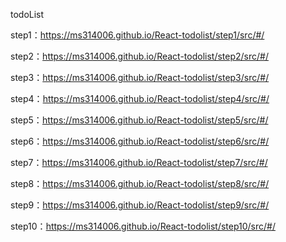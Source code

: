 todoList

step1：https://ms314006.github.io/React-todolist/step1/src/#/

step2：https://ms314006.github.io/React-todolist/step2/src/#/

step3：https://ms314006.github.io/React-todolist/step3/src/#/

step4：https://ms314006.github.io/React-todolist/step4/src/#/

step5：https://ms314006.github.io/React-todolist/step5/src/#/

step6：https://ms314006.github.io/React-todolist/step6/src/#/

step7：https://ms314006.github.io/React-todolist/step7/src/#/

step8：https://ms314006.github.io/React-todolist/step8/src/#/

step9：https://ms314006.github.io/React-todolist/step9/src/#/

step10：https://ms314006.github.io/React-todolist/step10/src/#/
